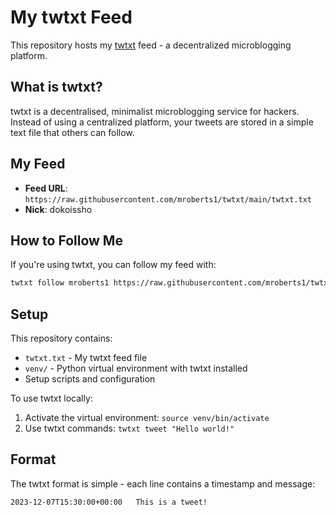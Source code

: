 # My twtxt Feed

This repository hosts my [twtxt](https://github.com/buckket/twtxt) feed - a decentralized microblogging platform.

## What is twtxt?

twtxt is a decentralised, minimalist microblogging service for hackers. Instead of using a centralized platform, your tweets are stored in a simple text file that others can follow.

## My Feed

- **Feed URL**: `https://raw.githubusercontent.com/mroberts1/twtxt/main/twtxt.txt`
- **Nick**: dokoissho

## How to Follow Me

If you're using twtxt, you can follow my feed with:

```bash
twtxt follow mroberts1 https://raw.githubusercontent.com/mroberts1/twtxt/main/twtxt.txt
```

## Setup

This repository contains:
- `twtxt.txt` - My twtxt feed file
- `venv/` - Python virtual environment with twtxt installed
- Setup scripts and configuration

To use twtxt locally:
1. Activate the virtual environment: `source venv/bin/activate`
2. Use twtxt commands: `twtxt tweet "Hello world!"`

## Format

The twtxt format is simple - each line contains a timestamp and message:
```
2023-12-07T15:30:00+00:00	This is a tweet!
```